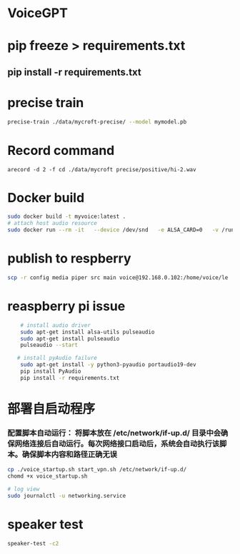 # VoiceGPT

# pip freeze > requirements.txt

## pip install -r requirements.txt

# precise train

```bash
precise-train ./data/mycroft-precise/ --model mymodel.pb
```

# Record command

```shell
arecord -d 2 -f cd ./data/mycroft precise/positive/hi-2.wav
```

# Docker build 

```bash
sudo docker build -t myvoice:latest .
# attach host audio resource
sudo docker run --rm -it   --device /dev/snd   -e ALSA_CARD=0   -v /run/user/$(id -u)/pulse:/run/user/$(id -u)/pulse   -v ~/.config/pulse/cookie:/root/.config/pulse/cookie   myvoice:latest
```

# publish to respberry

```bash
scp -r config media piper src main voice@192.168.0.102:/home/voice/le
```

# reaspberry pi issue

``` bash
    # install audio driver
    sudo apt-get install alsa-utils pulseaudio
    sudo apt-get install pulseaudio
    pulseaudio --start

   # install pyAudio failure
    sudo apt-get install -y python3-pyaudio portaudio19-dev
    pip install PyAudio
    pip install -r requirements.txt
```

# 部署自启动程序

### 配置脚本自动运行： 将脚本放在 /etc/network/if-up.d/ 目录中会确保网络连接后自动运行。每次网络接口启动后，系统会自动执行该脚本。确保脚本内容和路径正确无误

``` bash
cp ./voice_startup.sh start_vpn.sh /etc/network/if-up.d/
chomd +x voice_startup.sh

# log view
sudo journalctl -u networking.service

```

# speaker test

```bash
speaker-test -c2
```